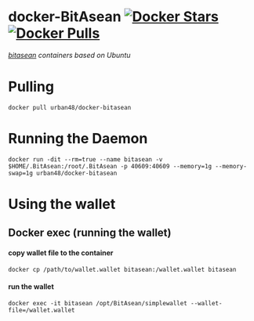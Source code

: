 docker-BitAsean        [![Docker Stars](https://img.shields.io/docker/stars/urban48/docker-bitasean.svg)](https://hub.docker.com/r/urban48/docker-bitasean/)        [![Docker Pulls](https://img.shields.io/docker/pulls/urban48/docker-bitasean.svg)](https://hub.docker.com/r/urban48/docker-bitasean/)
=============

*[bitasean](http://www.bitasean.org/) containers based on Ubuntu*


# Pulling
    docker pull urban48/docker-bitasean

# Running the Daemon
    docker run -dit --rm=true --name bitasean -v $HOME/.BitAsean:/root/.BitAsean -p 40609:40609 --memory=1g --memory-swap=1g urban48/docker-bitasean

# Using the wallet

## Docker exec (running the wallet)

#### copy wallet file to the container

    docker cp /path/to/wallet.wallet bitasean:/wallet.wallet bitasean

#### run the wallet

    docker exec -it bitasean /opt/BitAsean/simplewallet --wallet-file=/wallet.wallet
        
